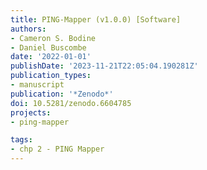 ```yaml
---
title: PING-Mapper (v1.0.0) [Software]
authors:
- Cameron S. Bodine
- Daniel Buscombe
date: '2022-01-01'
publishDate: '2023-11-21T22:05:04.190281Z'
publication_types:
- manuscript
publication: '*Zenodo*'
doi: 10.5281/zenodo.6604785
projects:
- ping-mapper

tags:
- chp 2 - PING Mapper
---
```

